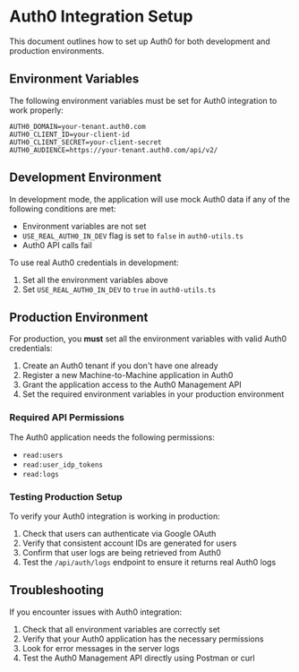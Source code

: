 # Auth0 Integration Setup

This document outlines how to set up Auth0 for both development and production environments.

## Environment Variables

The following environment variables must be set for Auth0 integration to work properly:

```
AUTH0_DOMAIN=your-tenant.auth0.com
AUTH0_CLIENT_ID=your-client-id
AUTH0_CLIENT_SECRET=your-client-secret
AUTH0_AUDIENCE=https://your-tenant.auth0.com/api/v2/
```

## Development Environment

In development mode, the application will use mock Auth0 data if any of the following conditions are met:
- Environment variables are not set
- `USE_REAL_AUTH0_IN_DEV` flag is set to `false` in `auth0-utils.ts`
- Auth0 API calls fail

To use real Auth0 credentials in development:
1. Set all the environment variables above
2. Set `USE_REAL_AUTH0_IN_DEV` to `true` in `auth0-utils.ts`

## Production Environment

For production, you **must** set all the environment variables with valid Auth0 credentials:

1. Create an Auth0 tenant if you don't have one already
2. Register a new Machine-to-Machine application in Auth0
3. Grant the application access to the Auth0 Management API
4. Set the required environment variables in your production environment

### Required API Permissions

The Auth0 application needs the following permissions:
- `read:users`
- `read:user_idp_tokens`
- `read:logs`

### Testing Production Setup

To verify your Auth0 integration is working in production:

1. Check that users can authenticate via Google OAuth
2. Verify that consistent account IDs are generated for users
3. Confirm that user logs are being retrieved from Auth0
4. Test the `/api/auth/logs` endpoint to ensure it returns real Auth0 logs

## Troubleshooting

If you encounter issues with Auth0 integration:

1. Check that all environment variables are correctly set
2. Verify that your Auth0 application has the necessary permissions
3. Look for error messages in the server logs
4. Test the Auth0 Management API directly using Postman or curl
